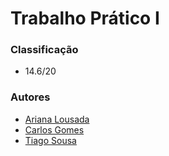 # Trabalho Prático I

### Classificação
 
 * 14.6/20

### Autores
 * [Ariana Lousada](https://github.com/arbl42)
 * [Carlos Gomes](https://github.com/CGDEX)
 * [Tiago Sousa](https://github.com/Existency)
 
